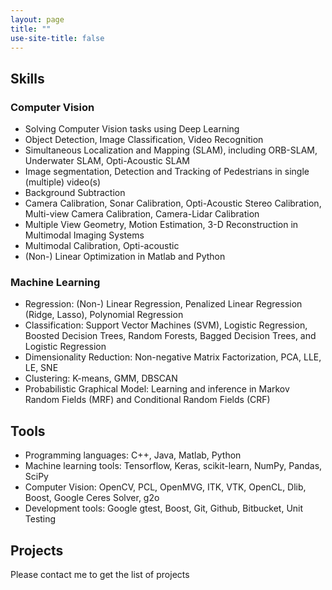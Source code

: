 ```yaml
---
layout: page
title: ""
use-site-title: false
---
```


## Skills

### Computer Vision
* Solving Computer Vision tasks using Deep Learning
* Object Detection, Image Classification, Video Recognition
* Simultaneous Localization and Mapping (SLAM), including ORB-SLAM, Underwater SLAM, Opti-Acoustic SLAM
* Image segmentation, Detection and Tracking of Pedestrians in single (multiple) video(s)
* Background Subtraction
* Camera Calibration, Sonar Calibration, Opti-Acoustic Stereo Calibration, Multi-view Camera Calibration, Camera-Lidar Calibration
* Multiple View Geometry, Motion Estimation, 3-D Reconstruction in Multimodal Imaging Systems
* Multimodal Calibration, Opti-acoustic 
* (Non-) Linear Optimization in Matlab and Python

### Machine Learning
* Regression: (Non-) Linear Regression, Penalized Linear Regression (Ridge, Lasso), Polynomial Regression
* Classification: Support Vector Machines (SVM), Logistic Regression, Boosted Decision Trees, Random Forests, Bagged Decision Trees, and Logistic Regression
* Dimensionality Reduction: Non-negative Matrix Factorization, PCA, LLE, LE, SNE
* Clustering: K-means, GMM, DBSCAN
* Probabilistic Graphical Model: Learning and inference in Markov Random Fields (MRF) and Conditional Random Fields (CRF)


## Tools
* Programming languages: C++, Java, Matlab, Python
* Machine learning tools: Tensorflow, Keras, scikit-learn, NumPy, Pandas, SciPy
* Computer Vision: OpenCV, PCL, OpenMVG, ITK, VTK, OpenCL, Dlib, Boost, Google Ceres Solver, g2o 
* Development tools: Google gtest, Boost, Git, Github, Bitbucket, Unit Testing

## Projects
Please contact me to get the list of projects
